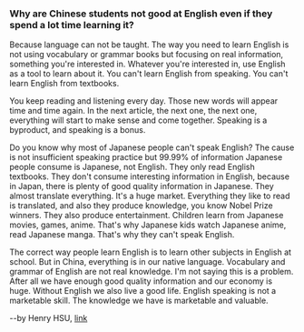 ### Why are Chinese students not good at English even if they spend a lot time learning it? 

Because language can not be taught. The way you need to learn English is not using vocabulary or grammar books but focusing on real information, something you're interested in. Whatever you're interested in, use English as a tool to learn about it. You can't learn English from speaking. You can't learn English from textbooks.

You keep reading and listening every day. Those new words will appear time and time again. In the next article, the next one, the next one, everything will start to make sense and come together. Speaking is a byproduct, and speaking is a bonus.

Do you know why most of Japanese people can't speak English? The cause is not insufficient speaking practice but 99.99% of information Japanese people consume is Japanese, not English. They only read English textbooks. They don't consume interesting information in English, because in Japan, there is plenty of good quality information in Japanese. They almost translate everything. It's a huge market. Everything they like to read is translated, and also they produce knowledge, you know Nobel Prize winners. They also produce entertainment. Children learn from Japanese movies, games, anime. That's why Japanese kids watch Japanese anime, read Japanese manga. That's why they can't speak English.

The correct way people learn English is to learn other subjects in English at school. But in China, everything is in our native language. Vocabulary and grammar of English are not real knowledge. I'm not saying this is a problem. After all we have enough good quality information and our economy is huge. Without English we also live a good life. English speaking is not a marketable skill. The knowledge we have is marketable and valuable.

--by Henry HSU, [link](https://www.zhihu.com/question/607566604/answer/3084922548)